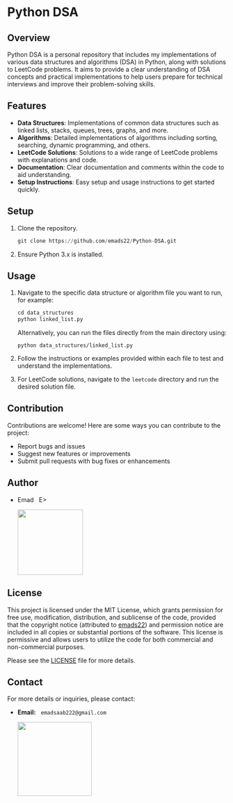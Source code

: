 # Python DSA

## Overview
Python DSA is a personal repository that includes my implementations of various data structures and algorithms (DSA) in Python, along with solutions to LeetCode problems. It aims to provide a clear understanding of DSA concepts and practical implementations to help users prepare for technical interviews and improve their problem-solving skills.

## Features
- **Data Structures**: Implementations of common data structures such as linked lists, stacks, queues, trees, graphs, and more.
- **Algorithms**: Detailed implementations of algorithms including sorting, searching, dynamic programming, and others.
- **LeetCode Solutions**: Solutions to a wide range of LeetCode problems with explanations and code.
- **Documentation**: Clear documentation and comments within the code to aid understanding.
- **Setup Instructions**: Easy setup and usage instructions to get started quickly.

## Setup
1. Clone the repository.
    ```python
    git clone https://github.com/emads22/Python-DSA.git
    ```
2. Ensure Python 3.x is installed.

## Usage
1. Navigate to the specific data structure or algorithm file you want to run, for example:

    ```python
    cd data_structures
    python linked_list.py
    ```
   Alternatively, you can run the files directly from the main directory using:  

    ```
    python data_structures/linked_list.py
    ``` 
2. Follow the instructions or examples provided within each file to test and understand the implementations.
3. For LeetCode solutions, navigate to the `leetcode` directory and run the desired solution file.

## Contribution
Contributions are welcome! Here are some ways you can contribute to the project:
- Report bugs and issues
- Suggest new features or improvements
- Submit pull requests with bug fixes or enhancements

## Author
- Emad &nbsp; E>
  
  [<img src="https://img.shields.io/badge/GitHub-Profile-blue?logo=github" width="150">](https://github.com/emads22)

## License
This project is licensed under the MIT License, which grants permission for free use, modification, distribution, and sublicense of the code, provided that the copyright notice (attributed to [emads22](https://github.com/emads22)) and permission notice are included in all copies or substantial portions of the software. This license is permissive and allows users to utilize the code for both commercial and non-commercial purposes.

Please see the [LICENSE](LICENSE) file for more details.

## Contact
For more details or inquiries, please contact:

- **Email:** &nbsp; `emadsaab222@gmail.com`

  [<img src="https://img.shields.io/badge/Email-Contact%20Me-red?logo=gmail" width="170">](mailto:emadsaab222@gmail.com)